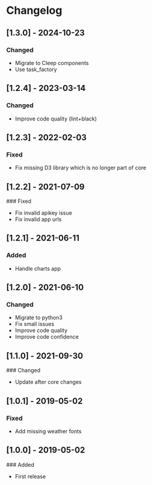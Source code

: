 # Changelog

## [1.3.0] - 2024-10-23
### Changed
- Migrate to Cleep components
- Use task_factory

## [1.2.4] - 2023-03-14
### Changed
- Improve code quality (lint+black)

## [1.2.3] - 2022-02-03
### Fixed
- Fix missing D3 library which is no longer part of core

## [1.2.2] - 2021-07-09
### Fixed
* Fix invalid apikey issue
* Fix invalid app urls

## [1.2.1] - 2021-06-11
### Added
* Handle charts app

## [1.2.0] - 2021-06-10
### Changed
* Migrate to python3
* Fix small issues
* Improve code quality
* Improve code confidence

## [1.1.0] - 2021-09-30
### Changed
* Update after core changes

## [1.0.1] - 2019-05-02
### Fixed
* Add missing weather fonts

## [1.0.0] - 2019-05-02
### Added
* First release


